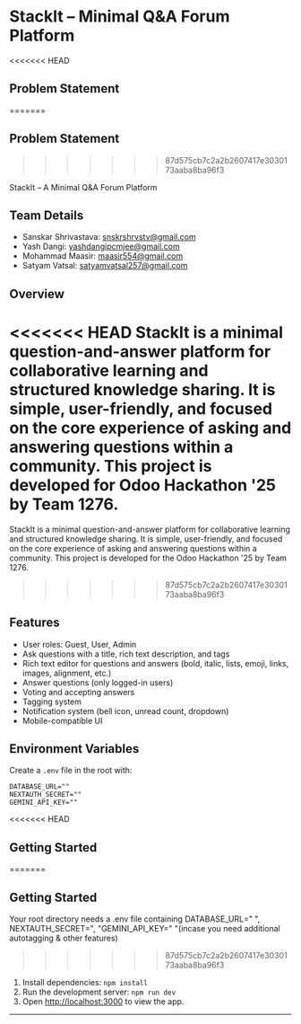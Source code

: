 # StackIt – Minimal Q&A Forum Platform

<<<<<<< HEAD
## Problem Statement
=======
## Problem Statement 
>>>>>>> 87d575cb7c2a2b2607417e3030173aaba8ba96f3

StackIt – A Minimal Q&A Forum Platform
## Team Details

- Sanskar Shrivastava: snskrshrvstv@gmail.com
- Yash Dangi: yashdangipcmjee@gmail.com
- Mohammad Maasir: maasir554@gmail.com
- Satyam Vatsal: satyamvatsal257@gmail.com



## Overview

<<<<<<< HEAD
StackIt is a minimal question-and-answer platform for collaborative learning and structured knowledge sharing. It is simple, user-friendly, and focused on the core experience of asking and answering questions within a community. This project is developed for Odoo Hackathon '25 by Team 1276.
=======
StackIt is a minimal question-and-answer platform for collaborative learning and structured knowledge sharing. It is simple, user-friendly, and focused on the core experience of asking and answering questions within a community. This project is developed for the Odoo Hackathon '25 by Team 1276.

>>>>>>> 87d575cb7c2a2b2607417e3030173aaba8ba96f3

## Features

- User roles: Guest, User, Admin
- Ask questions with a title, rich text description, and tags
- Rich text editor for questions and answers (bold, italic, lists, emoji, links, images, alignment, etc.)
- Answer questions (only logged-in users)
- Voting and accepting answers
- Tagging system
- Notification system (bell icon, unread count, dropdown)
- Mobile-compatible UI


## Environment Variables

Create a `.env` file in the root with:

```
DATABASE_URL=""
NEXTAUTH_SECRET=""
GEMINI_API_KEY=""
```

<<<<<<< HEAD
## Getting Started
=======

## Getting Started
Your root directory needs a .env file containing DATABASE_URL=" ", NEXTAUTH_SECRET=", "GEMINI_API_KEY=" "(incase you need additional autotagging & other features)
>>>>>>> 87d575cb7c2a2b2607417e3030173aaba8ba96f3

1. Install dependencies: `npm install`
2. Run the development server: `npm run dev`
3. Open [http://localhost:3000](http://localhost:3000) to view the app.

---


